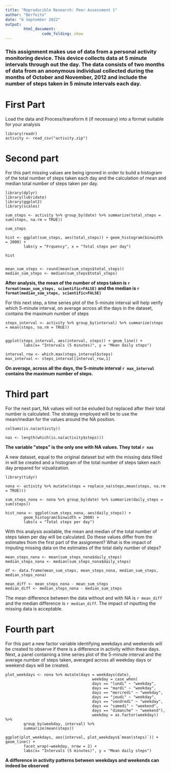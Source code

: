 ```yaml
---
title: "Reproducible Research: Peer Assessment 1"
author: "Berfeito"
date: "6 September 2022"
output:
        html_document: 
                code_folding: show
---
```


### This assignment makes use of data from a personal activity monitoring device. This device collects data at 5 minute intervals through out the day. The data consists of two months of data from an anonymous individual collected during the months of October and November, 2012 and include the number of steps taken in 5 minute intervals each day.

# First Part

Load the data  and Process/transform it (if necessary) into a format suitable for your analysis


```{r, echo = TRUE, results='hide', warning=FALSE, message=FALSE}
library(readr)
activity <- read_csv("activity.zip")
```

# Second part

For this part missing values are being ignored in order to build a histogram of the total number of steps taken each day and the calculation of mean and median total number of steps taken per day.

```{r, echo = TRUE, results='hide', warning=FALSE, message=FALSE}
library(dplyr)
library(lubridate)
library(ggplot2)
library(scales)

sum_steps <- activity %>% group_by(date) %>% summarize(total_steps = sum(steps, na.rm = TRUE))

sum_steps

hist <- ggplot(sum_steps, aes(total_steps)) + geom_histogram(binwidth = 2000) +
        labs(y = "Frquency", x = "Total steps per day")

hist
```

```{r, echo = TRUE, results='hide', warning=FALSE}

mean_sum_steps <- round(mean(sum_steps$total_steps))
median_sum_steps <- median(sum_steps$total_steps)
```

**After analysis, the mean of the number of steps taken is `r format(mean_sum_steps, scientific=FALSE)` and the median is `r format(median_sum_steps, scientific=FALSE)`**

For this next step, a time series plot of the 5-minute interval will help verify which 5-minute interval, on average across all the days in the dataset, contains the maximum number of steps

```{r, echo = TRUE, results='hide', warning=FALSE, message=FALSE}
steps_interval <- activity %>% group_by(interval) %>% summarize(steps = mean(steps, na.rm = TRUE))


ggplot(steps_interval, aes(interval, steps)) + geom_line() +
        labs(x= "Intervals (5 minutes)", y = "Mean daily steps")
        
interval_row <- which.max(steps_interval$steps)
max_interval <- steps_interval[interval_row,1]
```

**On average, across all the days, the 5-minute interval `r max_interval` contains the maximum number of steps.**

# Third part

For the next part, NA values will not be exluded but replaced after their total number is calculated. The strategy employed will be to use the mean/median for the values around the NA position.

```{r, echo = TRUE, results='hide', warning=FALSE, message=FALSE}
colSums(is.na(activity))

nas <- length(which(is.na(activity$steps)))
```

**The variable "steps" is the only one with NA values. They total `r nas`**


A new dataset, equal to the original dataset but with the missing data filled in will be created and a histogram of the total number of steps taken each day prepared for vizualization.

```{r, echo = TRUE, results='hide', warning=FALSE, message=FALSE}
library(tidyr)

nona <- activity %>% mutate(steps = replace_na(steps,mean(steps, na.rm = TRUE)))

sum_steps_nona <- nona %>% group_by(date) %>% summarize(daily_steps = sum(steps))

hist_nona <- ggplot(sum_steps_nona, aes(daily_steps)) +
        geom_histogram(binwidth = 2000) +
        labs(x = "Total steps per day")
```


With this analysis available, the mean and median of the total number of steps taken per day will be calculated. Do these values differ from the estimates from the first part of the assignment? What is the impact of imputing missing data on the estimates of the total daily number of steps?


```{r, echo = TRUE, results='hide', warning=FALSE, message=FALSE}
mean_steps_nona <- mean(sum_steps_nona$daily_steps)
median_steps_nona <- median(sum_steps_nona$daily_steps)

df <- data.frame(mean_sum_steps, mean_steps_nona, median_sum_steps, median_steps_nona)

mean_diff <- mean_steps_nona - mean_sum_steps
median_diff <- median_steps_nona - median_sum_steps
```

The mean difference between the data without and with NA is `r mean_diff` and the median difference is `r median_diff`. The impact of inputting the missing data is acceptable.

# Fourth part

For this part a new factor variable identifying weekdays and weekends will be created to observe if there is a difference in activity within these days. Next, a panel containing a time series plot of the 5-minute interval and the average number of steps taken, averaged across all weekday days or weekend days will be created.

```{r, echo = TRUE, results='hide', warning=FALSE, message=FALSE}
plot_weekdays <- nona %>% mutate(days = weekdays(date),
                                      weekday = case_when(
                                      days == "lundi" ~ "weekday",
                                      days == "mardi" ~ "weekday",
                                      days == "mercredi" ~ "weekday",
                                      days == "jeudi" ~ "weekday",
                                      days == "vendredi" ~ "weekday",
                                      days == "samedi" ~ "weekend",
                                      days == "dimanche" ~ "weekend"),
                                      weekday = as.factor(weekday)) %>%
        group_by(weekday, interval) %>%
        summarize(mean(steps))

ggplot(plot_weekdays, aes(interval, plot_weekdays$`mean(steps)`)) + geom_line() + 
        facet_wrap(~weekday, nrow = 2) +
        labs(x= "Intervals (5 minutes)", y = "Mean daily steps")
```

**A difference in activity patterns between weekdays and weekends can indeed be observed**
